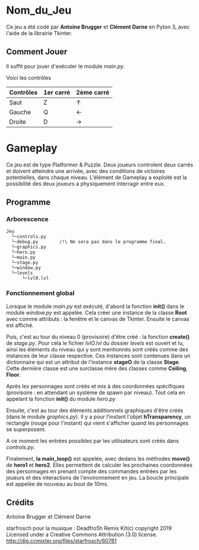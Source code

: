 # Nom_du_Jeu

Ce jeu a été codé par **Antoine Brugger** et **Clément Darne** en Pyton 3, avec l'aide de la librairie Tkinter.

## Comment Jouer

Il suffit pour jouer d'exécuter le module *main.py*.

Voici les contrôles 

Contrôles | 1er carré | 2ème carré
--------- | --------- | ----------
Saut      |     Z     |     ↑
Gauche    |     Q     |     ←
Droite    |     D     |     →

#  Gameplay

Ce jeu est de type Platformer & Puzzle. Deux joueurs controlent deux carrés et doivent atteindre une arrivée, avec des conditions de victoires potentielles, dans chaque niveau. L'élément de Gameplay a exploité est la possibilité des deux joueurs a physiquement interragir entre eux.

## Programme

### Arborescence

```
Jeu
  └─controls.py
  └─debug.py        /!\ Ne sera pas dans le programme final.
  └─graphics.py
  └─hero.py
  └─main.py
  └─stage.py
  └─window.py
  └─levels
      └─lvl0.lvl
```


### Fonctionnement global

Lorsque le module *main.py* est exécuté, d'abord la fonction **init()** dans le module *window.py* est appelée. Cela créer une instance de la classe **Root** avec comme attributs : la fenêtre et le canvas de Tkinter. Ensuite le canvas est affiché.

Puis, c'est au tour du niveau 0 (provisoire) d'être créé : la fonction **create()** de *stage.py*. Pour cela le fichier *lvlO.lvl* du dossier *levels* est ouvert et lu, ainsi les éléments du niveau qui y sont mentionnés sont créés comme des instances de leur classe respective. Ces instances sont contenues dans un dictionnaire qui est un attribut de l'instance **stageO** de la classe **Stage**. Cette dernière classe est une surclasse mère des classes comme **Ceiling**, **Floor**.

Après les personnages sont créés et mis à des coordonnées spécifiques (provisoire : en attendant un système de spawn par niveau). Tout cela en appelant la fonction **init()** du module *hero.py*

Ensuite, c'est au tour des éléments additionnels graphiques d'être créés (dans le module *graphics.py*). Il y a pour l'instant l'objet **hTransparency**, un rectangle (rouge pour l'instant) qui vient s'afficher quand les personnages se superposent.

A ce moment les entrées possibles par les utilisateurs sont créés dans *controls.py*.

Finalement, **la main_loop()** est appelée, avec dedans les méthodes **move()** de **hero1** et **hero2**. Elles permettent de calculer les prochaines coordonnées des personnages en prenant compte des commandes entrées par les joueurs et des interactions de l'environnement en jeu. La boucle principale est appelée de nouveau au bout de 10ms.

## Crédits

Antoine Brugger et Clément Darne

starfrosch pour la musique : Deadfro5h Remix Kit(c) copyright 2019 Licensed under a Creative Commons Attribution (3.0) license. http://dig.ccmixter.org/files/starfrosch/60781 
